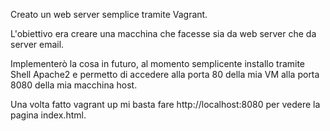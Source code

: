<WEB SERVER CON VAGRANT>

Creato un web server semplice tramite Vagrant.

L'obiettivo era creare una macchina che facesse sia da web server che da server email.

Implementerò la cosa in futuro, al momento semplicente installo tramite Shell Apache2 e permetto di accedere alla porta 80 della mia VM alla porta 8080 della mia macchina host.

Una volta fatto vagrant up mi basta fare http://localhost:8080 per vedere la pagina index.html.